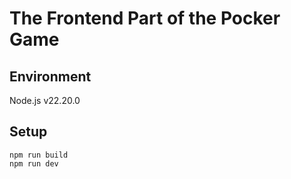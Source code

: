 # The Frontend Part of the Pocker Game

## Environment
Node.js v22.20.0

## Setup
```
npm run build
npm run dev
```

